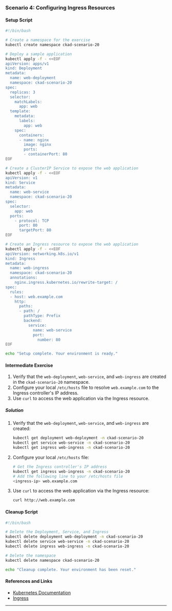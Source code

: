 ### Scenario 4: Configuring Ingress Resources

#### Setup Script

```sh
#!/bin/bash

# Create a namespace for the exercise
kubectl create namespace ckad-scenario-20

# Deploy a sample application
kubectl apply -f - <<EOF
apiVersion: apps/v1
kind: Deployment
metadata:
  name: web-deployment
  namespace: ckad-scenario-20
spec:
  replicas: 3
  selector:
    matchLabels:
      app: web
  template:
    metadata:
      labels:
        app: web
    spec:
      containers:
      - name: nginx
        image: nginx
        ports:
        - containerPort: 80
EOF

# Create a ClusterIP Service to expose the web application
kubectl apply -f - <<EOF
apiVersion: v1
kind: Service
metadata:
  name: web-service
  namespace: ckad-scenario-20
spec:
  selector:
    app: web
  ports:
    - protocol: TCP
      port: 80
      targetPort: 80
EOF

# Create an Ingress resource to expose the web application
kubectl apply -f - <<EOF
apiVersion: networking.k8s.io/v1
kind: Ingress
metadata:
  name: web-ingress
  namespace: ckad-scenario-20
  annotations:
    nginx.ingress.kubernetes.io/rewrite-target: /
spec:
  rules:
  - host: web.example.com
    http:
      paths:
      - path: /
        pathType: Prefix
        backend:
          service:
            name: web-service
            port:
              number: 80
EOF

echo "Setup complete. Your environment is ready."
```

#### Intermediate Exercise

1. Verify that the `web-deployment`, `web-service`, and `web-ingress` are created in the `ckad-scenario-20` namespace.
2. Configure your local `/etc/hosts` file to resolve `web.example.com` to the Ingress controller's IP address.
3. Use `curl` to access the web application via the Ingress resource.

##### Solution

1. Verify that the `web-deployment`, `web-service`, and `web-ingress` are created:
   ```sh
   kubectl get deployment web-deployment -n ckad-scenario-20
   kubectl get service web-service -n ckad-scenario-20
   kubectl get ingress web-ingress -n ckad-scenario-20
   ```

2. Configure your local `/etc/hosts` file:
   ```sh
   # Get the Ingress controller's IP address
   kubectl get ingress web-ingress -n ckad-scenario-20
   # Add the following line to your /etc/hosts file
   <ingress-ip> web.example.com
   ```

3. Use `curl` to access the web application via the Ingress resource:
   ```sh
   curl http://web.example.com
   ```

#### Cleanup Script

```sh
#!/bin/bash

# Delete the Deployment, Service, and Ingress
kubectl delete deployment web-deployment -n ckad-scenario-20
kubectl delete service web-service -n ckad-scenario-20
kubectl delete ingress web-ingress -n ckad-scenario-20

# Delete the namespace
kubectl delete namespace ckad-scenario-20

echo "Cleanup complete. Your environment has been reset."
```

#### References and Links

- [Kubernetes Documentation](https://kubernetes.io/docs/home/)
- [Ingress](https://kubernetes.io/docs/concepts/services-networking/ingress/)

---
